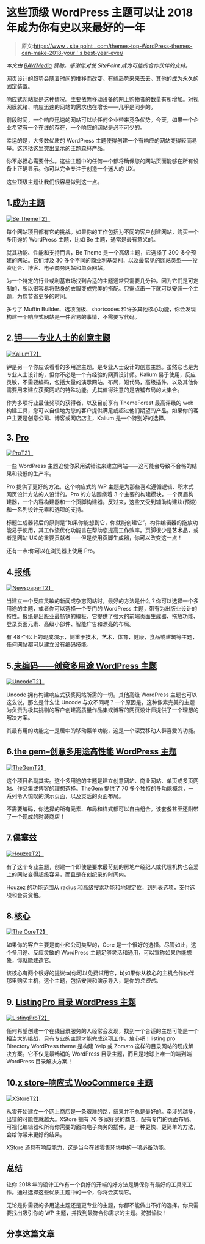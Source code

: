 # 这些顶级 WordPress 主题可以让 2018 年成为你有史以来最好的一年

> 原文:[https://www . site point . com/themes-top-WordPress-themes-can-make-2018-your ' s best-year-ever/](https://www.sitepoint.com/these-top-wordpress-themes-can-make-2018-your-best-year-ever/)

*本文由 [BAWMedia](https://bawmedia.com/) 赞助。感谢您对使 SitePoint 成为可能的合作伙伴的支持。*

网页设计的趋势会随着时间的推移而改变。有些趋势来来去去。其他的成为永久的固定装置。

响应式网站就是这种情况。主要依靠移动设备的网上购物者的数量有所增加。对视网膜就绪、响应迅速的网站的需求也在增长——几乎是同步的。

前段时间，一个响应迅速的网站可以给任何企业带来竞争优势。今天，如果一个企业希望有一个在线的存在，一个响应的网站是必不可少的。

幸运的是，大多数优质的 WordPress 主题使得创建一个有响应的网站变得轻而易举。这包括这里突出显示的主题森林产品。

你不必担心需要什么。这些主题中的任何一个都将确保您的网站页面能够在所有设备上正确显示。你可以完全专注于创造一个迷人的 UX。

这些顶级主题让我们很容易做到这一点。

## 1.[成为主题](http://themes.muffingroup.com/be/splash/?utm_source=sitepoint.com&utm_medium=content&utm_campaign=baw_wp2018)

[![Be Theme](../Images/3fc799ee25513b34106a318b198acde6.png)T2】](http://themes.muffingroup.com/be/splash/?utm_source=sitepoint.com&utm_medium=content&utm_campaign=baw_wp2018)

每个网站项目都有它的挑战。如果你的工作包括为不同的客户创建网站，购买一个多用途的 WordPress 主题，比如 Be 主题，通常是最有意义的。

就其功能、性能和支持而言，Be Theme 是一个高级主题，它选择了 300 多个预建的网站。它们涉及 30 多个不同的商业利基类别，以及最常见的网站类型——投资组合、博客、电子商务网站和单页网站。

为一个特定的行业或利基市场找到合适的主题通常只需要几分钟。因为它们是可定制的，所以很容易将贴身的衣服变成完美的搭配。只需点击一下就可以安装一个主题，为您节省更多的时间。

多亏了 Muffin Builder、选项面板、shortcodes 和许多其他核心功能，你会发现构建一个响应式网站是一件容易的事情，不需要写代码。

## 2.[钾——专业人士的创意主题](https://kaliumtheme.com/?utm_source=bawmedia&utm_medium=listing&utm_campaign=best_2018_themes)

[![Kalium](../Images/af56cb5af2c24aa1e499c559b1c657ca.png)T2】](https://kaliumtheme.com/?utm_source=bawmedia&utm_medium=listing&utm_campaign=best_2018_themes)

钾是另一个你应该看看的多用途主题。是专业人士设计的创意主题。虽然它也是为专业人士设计的，但你不必是一个有经验的网页设计师。Kalium 易于使用，反应灵敏，不需要编码，包括大量的演示网站，布局，短代码，高级插件，以及其他你需要用来建立获奖网站的特殊功能。尤其值得注意的是店铺布局的大集合。

作为多项行业最佳奖项的获得者，以及目前享有 ThemeForest 最高评级的 web 构建工具，您可以自信地为您的客户提供满足或超过他们期望的产品。如果你的客户主要是创意公司、博客或网店店主，Kalium 是一个特别好的选择。

## 3. [Pro](https://theme.co/pro/?utm_source=sitepoint.com&utm_medium=content&utm_campaign=baw_wp2018)

[![Pro](../Images/1cf721627db6a1741183631ad835d315.png)T2】](https://theme.co/pro/?utm_source=sitepoint.com&utm_medium=content&utm_campaign=baw_wp2018)

一些 WordPress 主题迫使你采用试错法来建立网站——这可能会导致不合格的结果和较低的生产率。

Pro 提供了更好的方法。这个响应式的 WP 主题是为那些喜欢遵循逻辑、积木式网页设计方法的人设计的。Pro 的方法围绕着 3 个主要的构建模块，一个页眉构建器，一个内容构建器和一个页脚构建器。反过来，这些又受到辅助构建块(预设)和一系列设计元素和选项的支持。

标题生成器背后的原则是“如果你能想到它，你就能创建它”。构件编辑器的拖放功能易于使用，其工作流优化功能旨在帮助您提高工作效率。页脚很少是艺术品，或者是网站 UX 的重要贡献者——但是使用页脚生成器，你可以改变这一点！

还有一点:你可以在浏览器上使用 Pro。

## 4.[报纸](https://themeforest.net/item/newspaper/5489609?utm_source=bawmedia&utm_medium=button&utm_campaign=collections)

[![Newspaper](../Images/386697652b190c16a291d5d9765eb2a8.png)T2】](https://themeforest.net/item/newspaper/5489609?utm_source=bawmedia&utm_medium=button&utm_campaign=collections)

当建立一个反应灵敏的新闻或杂志网站时，最好的方法是什么？你可以选择一个多用途的主题，或者你可以选择一个专门的 WordPress 主题，带有为出版业设计的特性。报纸是出版业最畅销的模板，它提供了强大的前端页面生成器、拖放功能、登录页面元素、高级小部件、智能广告和漂亮的布局。

有 48 个以上的现成演示，侧重于技术，艺术，体育，健康，食品或建筑等主题，任何网站都可以建立没有编码技能。

## 5.[未编码——创意多用途 WordPress 主题](https://undsgn.com/uncode/?utm_source=sitepoint.com&utm_medium=content&utm_campaign=baw_wp2018)

[![Uncode](../Images/0defcb2ec36382b8f8da7e1d2593e59a.png)T2】](https://undsgn.com/uncode/?utm_source=sitepoint.com&utm_medium=content&utm_campaign=baw_wp2018)

Uncode 拥有构建响应式获奖网站所需的一切。其他高级 WordPress 主题也可以这么说，那么是什么让 Uncode 与众不同呢？一个原因是，这种像素完美的主题为负责为极其挑剔的客户创建高质量作品集或博客的网页设计师提供了一个理想的解决方案。

其最有用的功能之一是居中的移动菜单功能，这是一个深受移动人群喜爱的功能。

## 6.[the gem–创意多用途高性能 WordPress 主题](https://themeforest.net/item/thegem-creative-multipurpose-highperformance-wordpress-theme/16061685/?utm_source=sitepoint.com&utm_medium=content&utm_campaign=baw_wp2018)

[![TheGem](../Images/6aa12573acddf56e252771b39882b647.png)T2】](https://themeforest.net/item/thegem-creative-multipurpose-highperformance-wordpress-theme/16061685/?utm_source=sitepoint.com&utm_medium=content&utm_campaign=baw_wp2018)

这个项目名副其实。这个多用途的主题是建立创意网站、商业网站、单页或多页网站、作品集或博客的理想选择。TheGem 提供了 70 多个独特的多功能概念，一系列令人惊叹的演示页面，以及灵活的页面布局。

不需要编码，你选择的所有元素、布局和样式都可以自由组合。该套餐甚至还附带了一个现成的时装商店！

## 7.侯塞兹

[![Houzez](../Images/0f1bc571fd7af5f5c4232e4e1657ad15.png)T2】](http://houzez.co/?utm_source=sitepoint.com&utm_medium=content&utm_campaign=baw_wp2018)

有了这个专业主题，创建一个即使是要求最苛刻的房地产经纪人或代理机构也会爱上的网站变得超级容易，而且是在创纪录的时间内。

Houzez 的功能范围从 radius 和高级搜索功能和地理定位，到列表选项，支付选项和会员资格。

## 8.[核心](https://themefuse.com/the-core-multi-purpose-wordpress-theme/?utm_source=sitepoint.com&utm_medium=content&utm_campaign=baw_wp2018)

[![The Core](../Images/a83f59b83182a2b1da05408e327a681f.png)T2】](https://themefuse.com/the-core-multi-purpose-wordpress-theme/?utm_source=sitepoint.com&utm_medium=content&utm_campaign=baw_wp2018)

如果你的客户主要是商业和公司类型的，Core 是一个很好的选择。尽管如此，这个多用途、反应灵敏的 WordPress 主题足够灵活和通用，可以宣称如果你能想象，你就能建造它。

该核心有两个很好的提议:a)你可以免费试用它，b)如果你从核心的主机合作伙伴那里购买主机，这个主题，包括安装和演示导入，是你的*免费的*。

## 9. [ListingPro 目录 WordPress 主题](https://themeforest.net/item/listingpro-multipurpose-directory-theme/19386460?utm_source=baw&utm_medium=banner&utm_campaign=baw_wp2018)

[![ListingPro](../Images/1f0c6a366a36884d33a8a41203d6f720.png)T2】](https://themeforest.net/item/listingpro-multipurpose-directory-theme/19386460?utm_source=baw&utm_medium=banner&utm_campaign=baw_wp2018)

任何希望创建一个在线目录服务的人经常会发现，找到一个合适的主题可能是一个相当大的挑战，只有专业的主题才能完成这项工作。放心吧！listing pro Directory WordPress theme 是构建 Yelp 或 Zomato 这样的目录网站的现成解决方案。它不仅是最畅销的 WordPress 目录主题，而且是地球上唯一的端到端 WordPress 目录解决方案！

## 10.[x store–响应式 WooCommerce 主题](https://8theme.com/demo/xstore/preview-new/?utm_source=sitepoint.com&utm_medium=content&utm_campaign=baw_wp2018)

[![XStore](../Images/a8cbcfd7e6e302681a806535a3f7ef5b.png)T2】](https://8theme.com/demo/xstore/preview-new/?utm_source=sitepoint.com&utm_medium=content&utm_campaign=baw_wp2018)

从零开始建立一个网上商店是一条艰难的路，结果并不总是最好的。牵涉的越多，出错的可能性就越大。XStore 拥有 70 多家好买的商店，配有专门的页面布局、可视化编辑器和所有你需要的面向电子商务的插件，是一种更快、更简单的方法，会给你带来更好的结果。

XStore 还具有响应能力，这是当今在线零售环境中的一项必备功能。

## 总结

让你 2018 年的设计工作有一个良好的开端的好方法是确保你有最好的工具来工作。通过选择这些优质主题中的一个，你将会实现它。

无论是你需要的多用途主题还是更专业的主题，你都不能做出不好的选择。你只需要找出吸引你的 WP 主题，并找到最符合你需求的主题。狩猎愉快！

## 分享这篇文章